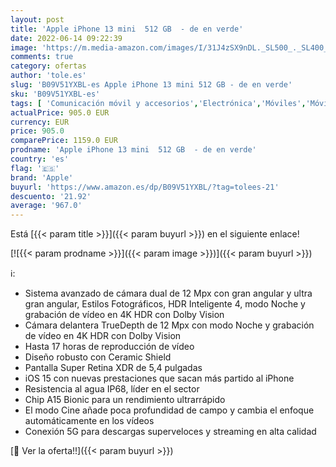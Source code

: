 ```yaml
---
layout: post
title: 'Apple iPhone 13 mini  512 GB  - de en verde'
date: 2022-06-14 09:22:39
image: 'https://m.media-amazon.com/images/I/31J4zSX9nDL._SL500_._SL400_.jpg'
comments: true
category: ofertas
author: 'tole.es'
slug: 'B09V51YXBL-es Apple iPhone 13 mini 512 GB - de en verde'
sku: 'B09V51YXBL-es'
tags: [ 'Comunicación móvil y accesorios','Electrónica','Móviles','Móviles y smartphones libres','apple','iphone','🇪🇸', ]
actualPrice: 905.0 EUR
currency: EUR
price: 905.0
comparePrice: 1159.0 EUR
prodname: 'Apple iPhone 13 mini  512 GB  - de en verde'
country: 'es'
flag: '🇪🇸'
brand: 'Apple'
buyurl: 'https://www.amazon.es/dp/B09V51YXBL/?tag=tolees-21'
descuento: '21.92'
average: '967.0'
---
```


Está [{{< param title >}}]({{< param buyurl >}}) en el siguiente enlace!

[![{{< param prodname >}}]({{< param image >}})]({{< param buyurl >}})

ℹ️:

- Sistema avanzado de cámara dual de 12 Mpx con gran angular y ultra gran angular, Estilos Fotográficos, HDR Inteligente 4, modo Noche y grabación de vídeo en 4K HDR con Dolby Vision
- Cámara delantera TrueDepth de 12 Mpx con modo Noche y grabación de vídeo en 4K HDR con Dolby Vision
- Hasta 17 horas de reproducción de vídeo
- Diseño robusto con Ceramic Shield
- Pantalla Super Retina XDR de 5,4 pulgadas
- iOS 15 con nuevas prestaciones que sacan más partido al iPhone
- Resistencia al agua IP68, líder en el sector
- Chip A15 Bionic para un rendimiento ultrarrápido
- El modo Cine añade poca profundidad de campo y cambia el enfoque automáticamente en los vídeos
- Conexión 5G para descargas superveloces y streaming en alta calidad

[🛒 Ver la oferta!!]({{< param buyurl >}})
